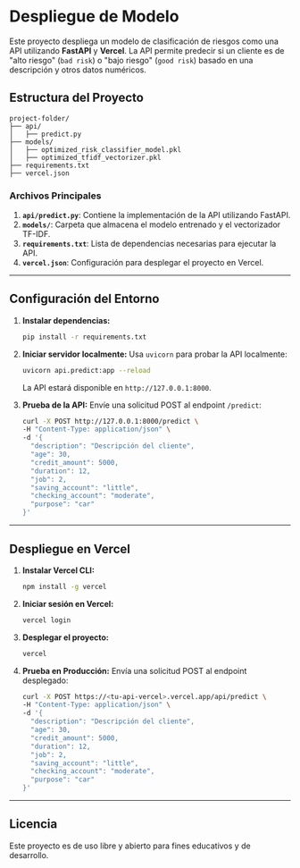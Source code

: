 # Despliegue de Modelo
Este proyecto despliega un modelo de clasificación de riesgos como una API utilizando **FastAPI** y **Vercel**. La API permite predecir si un cliente es de "alto riesgo" (`bad risk`) o "bajo riesgo" (`good risk`) basado en una descripción y otros datos numéricos.

## Estructura del Proyecto

```
project-folder/
├── api/
│   ├── predict.py    
├── models/
│   ├── optimized_risk_classifier_model.pkl  
│   ├── optimized_tfidf_vectorizer.pkl    
├── requirements.txt 
├── vercel.json  
```

### Archivos Principales

1. **`api/predict.py`**: Contiene la implementación de la API utilizando FastAPI.
2. **`models/`**: Carpeta que almacena el modelo entrenado y el vectorizador TF-IDF.
3. **`requirements.txt`**: Lista de dependencias necesarias para ejecutar la API.
4. **`vercel.json`**: Configuración para desplegar el proyecto en Vercel.

---

## Configuración del Entorno

1. **Instalar dependencias:**
   ```bash
   pip install -r requirements.txt
   ```

2. **Iniciar servidor localmente:**
   Usa `uvicorn` para probar la API localmente:
   ```bash
   uvicorn api.predict:app --reload
   ```
   La API estará disponible en `http://127.0.0.1:8000`.

3. **Prueba de la API:**
   Envíe una solicitud POST al endpoint `/predict`:
   ```bash
   curl -X POST http://127.0.0.1:8000/predict \
   -H "Content-Type: application/json" \
   -d '{
     "description": "Descripción del cliente",
     "age": 30,
     "credit_amount": 5000,
     "duration": 12,
     "job": 2,
     "saving_account": "little",
     "checking_account": "moderate",
     "purpose": "car"
   }'
   ```

---

## Despliegue en Vercel

1. **Instalar Vercel CLI:**
   ```bash
   npm install -g vercel
   ```

2. **Iniciar sesión en Vercel:**
   ```bash
   vercel login
   ```

3. **Desplegar el proyecto:**
   ```bash
   vercel
   ```

4. **Prueba en Producción:**
   Envía una solicitud POST al endpoint desplegado:
   ```bash
   curl -X POST https://<tu-api-vercel>.vercel.app/api/predict \
   -H "Content-Type: application/json" \
   -d '{
     "description": "Descripción del cliente",
     "age": 30,
     "credit_amount": 5000,
     "duration": 12,
     "job": 2,
     "saving_account": "little",
     "checking_account": "moderate",
     "purpose": "car"
   }'
   ```
---

## Licencia
Este proyecto es de uso libre y abierto para fines educativos y de desarrollo.
